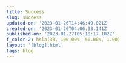 ```yaml
---
title: Success
slug: success
updated-on: '2023-01-26T14:46:49.021Z'
created-on: '2023-01-26T04:06:33.141Z'
published-on: '2023-01-27T05:10:17.102Z'
f_color-2: hsla(33, 100.00%, 50.00%, 1.00)
layout: '[blog].html'
tags: blog
---
```



